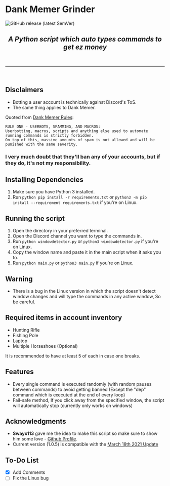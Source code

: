# Dank Memer Grinder
![GitHub release (latest SemVer)](https://img.shields.io/github/v/release/Rayrsn/Dank-Memer-Grinder)

### <h2 align="center"> <i> <b> A Python script which auto types commands to get ez money </b> </i> </h2>

<br>
<hr>
<br>

## Disclaimers
* Botting a user account is technically against Discord's ToS.
* The same thing applies to Dank Memer.

Quoted from [Dank Memer Rules](https://dankmemer.lol/rules):
```
RULE ONE - USERBOTS, SPAMMING, AND MACROS:
Userbotting, macros, scripts and anything else used to automate running commands is strictly forbidden.
On top of this, massive amounts of spam is not allowed and will be punished with the same severity.
```

### I very much doubt that they'll ban any of your accounts, but if they do, it's not my responsibility.
## Installing Dependencies 
1. Make sure you have Python 3 installed.
2. Run `python pip install -r requirements.txt` or `python3 -m pip install --requirement requirements.txt` if you're on Linux.
## Running the script
1. Open the directory in your preferred terminal.
2. Open the Discord channel you want to type the commands in.
3. Run `python windowdetector.py` or `python3 windowdetector.py` if you're on Linux.
4. Copy the window name and paste it in the main script when it asks you to.
5. Run `python main.py` or `python3 main.py` if you're on Linux.
## Warning
* There is a bug in the Linux version in which the script doesn't detect window changes and will type the commands in any active window, So be careful.
## Required items in account inventory
* Hunting Rifle
* Fishing Pole
* Laptop
* Multiple Horseshoes (Optional)

It is recommended to have at least 5 of each in case one breaks.

## Features
* Every single command is executed randomly (with random pauses between commands) to avoid getting banned (Except the "dep" command which is executed at the end of every loop)
* Fail-safe method, If you click away from the specified window, the script will automatically stop (currently only works on windows)

## Acknowledgments
* **Swayx113** gave me the idea to make this script so make sure to show him some love - [Github Profile](https://github.com/Swayx113).
* Current version (1.0.5) is compatible with the [March 18th 2021 Update](https://discord.com/channels/470337009886429194/599044275291947016/821850312209203270) 
## To-Do List
- [x] Add Comments
- [ ] Fix the Linux bug
